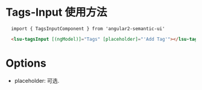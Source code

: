 # Tags-Input 使用方法

```typesctript
  import { TagsInputComponent } from 'angular2-semantic-ui'
```
```html
  <lsu-tagsInput [(ngModel)]="Tags" [placeholder]="'Add Tag'"></lsu-tagsInput>
```

# Options
- placeholder: 可选.
